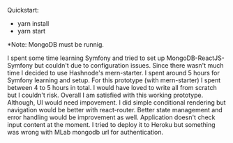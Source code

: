 Quickstart:
- yarn install
- yarn start

*Note: MongoDB must be runnig.

I spent some time learning Symfony and tried to set up MongoDB-ReactJS-Symfony but couldn't due to configuration issues. Since there wasn't much time I decided to use Hashnode's mern-starter. 
I spent around 5 hours for Symfony learning and setup. For this prototype (with mern-starter) I spent between 4 to 5 hours in total. I would have loved to write all from scratch but I couldn't risk. Overall I am satisfied with this working prototype. Although, UI would need impovement. I did simple conditional rendering but navigation would be better with react-router. Better state management and error handling would be improvement as well. Application doesn't check input content at the moment. I tried to deploy it to Heroku but something was wrong with MLab mongodb url for authentication.
